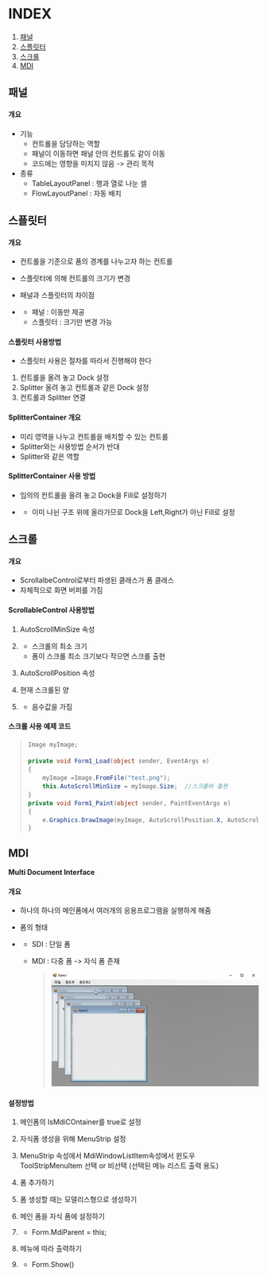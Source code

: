 # INDEX

1. [패널](#패널)
2. [스플릿터](#스플릿터)
3. [스크롤](#스크롤)
4. [MDI](#mdi)



## 패널

#### 개요

* 기능
  * 컨트롤을 담당하는 역할
  * 패널이 이동하면 패널 안의 컨트롤도 같이 이동
  * 코드에는 영향을 미치지 않음 -> 관리 목적
* 종류
  - TableLayoutPanel : 행과 열로 나눈 셀
  - FlowLayoutPanel : 자동 배치

## 스플릿터

#### 개요

- 컨트롤을 기준으로 폼의 경계를 나누고자 하는 컨트롤

- 스플릿터에 의해 컨트롤의 크기가 변경

- 패널과 스플릿터의 차이점

- - 패널 : 이동만 제공
  - 스플릿터 : 크기만 변경 가능

 

#### 스플릿터 사용방법

- 스플릿터 사용은 절차를 따라서 진행해야 한다

1. 컨트롤을 올려 놓고 Dock 설정
2. Splitter 올려 놓고 컨트롤과 같은 Dock 설정
3. 컨트롤과 Splitter 연결

 

 

#### SplitterContainer 개요

- 미리 영역을 나누고 컨트롤을 배치할 수 있는 컨트롤
- Splitter와는 사용방법 순서가 반대
- Splitter와 같은 역할

 

#### SplitterContainer 사용 방법

- 임의의 컨트롤을 올려 놓고 Dock을 Fill로 설정하기

- - 이미 나뉜 구조 위에 올라가므로 Dock을 Left,Right가 아닌 Fill로 설정

## 스크롤

#### 개요

- ScrollalbeControl로부터 파생된 클래스가 폼 클래스
- 자체적으로 화면 버퍼를 가짐

 

#### ScrollableControl 사용방법

1. AutoScrollMinSize 속성

2. - 스크롤의 최소 크기
   - 폼이 스크롤 최소 크기보다 작으면 스크롤 출현

3. AutoScrollPosition     속성

4. 현재 스크롤된 양

5. - 음수값을 가짐

 

#### 스크롤 사용 예제 코드

> ```c#
> Image myImage;
> 
> private void Form1_Load(object sender, EventArgs e)
> {
>     myImage =Image.FromFile("test.png");
>     this.AutoScrollMinSize = myImage.Size;  //스크롤바 출현
> }
> private void Form1_Paint(object sender, PaintEventArgs e)
> {
>     e.Graphics.DrawImage(myImage, AutoScrollPosition.X, AutoScrollPostion.Y);
> }
> ```



## MDI

**Multi Document Interface**

 

#### 개요

- 하나의 하나의 메인폼에서 여러개의 응용프로그램을 실행하게 해줌

- 폼의 형태

- - SDI : 단일 폼

  - MDI : 다중 폼 -> 자식 폼 존재

    > ![image](images/mdi.png)



#### 설정방법

1. 메인폼의 IsMdiCOntainer를 true로 설정

2. 자식폼 생성을 위해 MenuStrip     설정

3. MenuStrip 속성에서 MdiWindowListItem속성에서 윈도우 ToolStripMenuItem 선택 or 비선택 (선택된 메뉴 리스트 출력 용도)

4. 폼 추가하기

5. 폼 생성할 때는 모델리스형으로 생성하기

6. 메인 폼을 자식 폼에 설정하기

7. - Form.MdiParent = this;

8. 메뉴에 따라 출력하기

9. - Form.Show()
